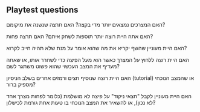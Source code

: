 ## Playtest questions

האם המצרכים נמצאים יותר מדי בקצה? האם תרצה שנשנה את מיקומם?

האם אתה היית רוצה יותר תוספות לשחק איתם? האם תרצה פחות?

האם היית מעוניין שהשף יקריא את מה שהוא אומר על מנת שלא תהיה חייב לקרוא?

האם היית רוצה ללחוץ על המצרך כאשר הוא מעל הפיצה כדי לשחרר אותו, או שאתה מעדיף את המצב העכשוי שהוא פשוט משתגר לשם?

האם היית רוצה שנוסיף חצים ורמזים אחרים בשלב הניסיון (tutorial) או שהמצב הנוכחי מספיק ברור?

האם היית מעוניין לקבל "חצאי ניקוד" על פיצה לא מושלמת (כלומר לפחות מצרך אחד לא נכון), או להשאיר את המצב הנוכחי בו טעות אחת גורמת לכישלון?

